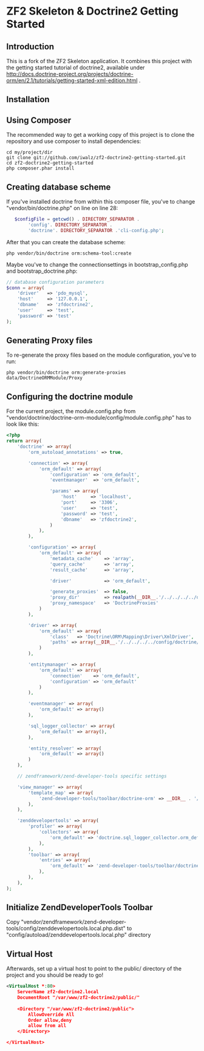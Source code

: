ZF2 Skeleton & Doctrine2 Getting Started
=======================

Introduction
------------
This is a fork of the ZF2 Skeleton application.
It combines this project with the getting started tutorial of doctrine2, available under http://docs.doctrine-project.org/projects/doctrine-orm/en/2.1/tutorials/getting-started-xml-edition.html .



Installation
------------

Using Composer
----------------------------
The recommended way to get a working copy of this project is to clone the repository
and use composer to install dependencies:

    cd my/project/dir
    git clone git://github.com/iwalz/zf2-doctrine2-getting-started.git
    cd zf2-doctrine2-getting-started
    php composer.phar install

Creating database scheme
------------------------
If you've installed doctrine from within this composer file, you've to change "vendor/bin/doctrine.php" on line on line 28:
```php
   $configFile = getcwd() . DIRECTORY_SEPARATOR . 
   		'config'. DIRECTORY_SEPARATOR .
   		'doctrine'. DIRECTORY_SEPARATOR .'cli-config.php';
```
After that you can create the database scheme:

    php vendor/bin/doctrine orm:schema-tool:create

Maybe vou've to change the connectionsettings in bootstrap_config.php and bootstrap_doctrine.php:
```php
// database configuration parameters
$conn = array(
    'driver'   => 'pdo_mysql',
    'host'     => '127.0.0.1',
    'dbname'   => 'zfdoctrine2',
    'user'     => 'test',
    'password' => 'test'
);
```

Generating Proxy files
----------------------
To re-generate the proxy files based on the module configuration, you've to run:

    php vendor/bin/doctrine orm:generate-proxies data/DoctrineORMModule/Proxy

Configuring the doctrine module
-------------------------------
For the current project, the module.config.php from "vendor/doctrine/doctrine-orm-module/config/module.config.php" has to look like this:

```php
<?php
return array(
    'doctrine' => array(
        'orm_autoload_annotations' => true,

        'connection' => array(
            'orm_default' => array(
                'configuration' => 'orm_default',
                'eventmanager'  => 'orm_default',

                'params' => array(
                    'host'     => 'localhost',
                    'port'     => '3306',
                    'user'     => 'test',
                    'password' => 'test',
                    'dbname'   => 'zfdoctrine2',
                )
            ),
        ),

        'configuration' => array(
            'orm_default' => array(
                'metadata_cache'    => 'array',
                'query_cache'       => 'array',
                'result_cache'      => 'array',

                'driver'            => 'orm_default',

                'generate_proxies'  => false,
                'proxy_dir'         => realpath(__DIR__.'/../../../../data/DoctrineORMModule/Proxy'),
                'proxy_namespace'   => 'DoctrineProxies'
            )
        ),

        'driver' => array(
            'orm_default' => array(
                'class'   => 'Doctrine\ORM\Mapping\Driver\XmlDriver',
                'paths' => array(__DIR__.'/../../../../config/doctrine/xml')
            )
        ),

        'entitymanager' => array(
            'orm_default' => array(
                'connection'    => 'orm_default',
                'configuration' => 'orm_default'
            )
        ),

        'eventmanager' => array(
            'orm_default' => array()
        ),

        'sql_logger_collector' => array(
            'orm_default' => array(),
        ),

        'entity_resolver' => array(
            'orm_default' => array()
        )
    ),

    // zendframework/zend-developer-tools specific settings

    'view_manager' => array(
        'template_map' => array(
            'zend-developer-tools/toolbar/doctrine-orm' => __DIR__ . '/../view/zend-developer-tools/toolbar/doctrine-orm.phtml',
        ),
    ),

    'zenddevelopertools' => array(
        'profiler' => array(
            'collectors' => array(
                'orm_default' => 'doctrine.sql_logger_collector.orm_default',
            ),
        ),
        'toolbar' => array(
            'entries' => array(
                'orm_default' => 'zend-developer-tools/toolbar/doctrine-orm',
            ),
        ),
    ),
);

```

Initialize ZendDeveloperTools Toolbar
-------------------------------------
Copy "vendor/zendframework/zend-developer-tools/config/zenddevelopertools.local.php.dist" to "config/autoload/zenddevelopertools.local.php" directory

Virtual Host
------------
Afterwards, set up a virtual host to point to the public/ directory of the
project and you should be ready to go!

```xml
<VirtualHost *:80>
	ServerName zf2-doctrine2.local
	DocumentRoot "/var/www/zf2-doctrine2/public/"
	
	<Directory "/var/www/zf2-doctrine2/public">
		AllowOverride All
		Order allow,deny
		allow from all
	</Directory>

</VirtualHost>
```
